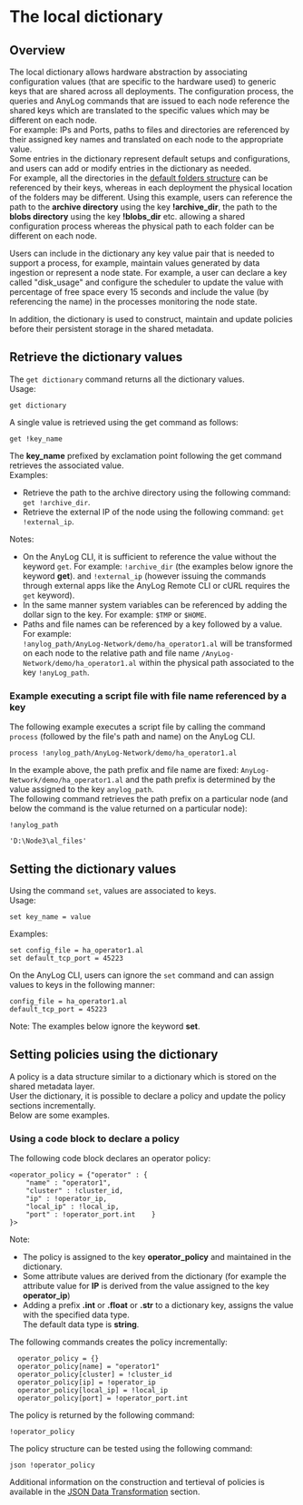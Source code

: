 # The local dictionary

## Overview
The local dictionary allows hardware abstraction by associating configuration values (that are specific to the hardware used)
to generic keys that are shared across all deployments. The configuration process, the queries and AnyLog commands that are
issued to each node reference the shared keys which are translated to the specific values which may be different on each node.  
For example: IPs and Ports, paths to files and directories are referenced by their assigned key names and translated on each node
to the appropriate value.  
Some entries in the dictionary represent default setups and configurations, and users can add or modify entries in
the dictionary as needed.  
For example, all the directories in the [default folders structure](getting%20started.md#local-directory-structure)
can be referenced by their keys, whereas in each deployment the physical location of the folders may be different.
Using this example, users can reference the path to the **archive directory** using the key **!archive_dir**, the
path to the **blobs directory** using the key **!blobs_dir** etc. allowing a shared configuration process whereas the 
physical path to each folder can be different on each node.


Users can include in the dictionary any key value pair that is needed to support a process, for example, maintain values
generated by data ingestion or represent a node state. For example, a user can declare a key called "disk_usage" and
configure the scheduler to update the value with percentage of free space every 15 seconds and include the value
(by referencing the name) in the processes monitoring the node state.

In addition, the dictionary is used to construct, maintain and update policies before their persistent storage in the shared metadata.

## Retrieve the dictionary values

The ```get dictionary``` command returns all the dictionary values.  
Usage:
```anylog
get dictionary
```

A single value is retrieved using the get command as follows:
```anylog
get !key_name
```
The **key_name** prefixed by exclamation point following the get command retrieves the associated value.  
Examples:  
* Retrieve the path to the archive directory using the following command: ```get !archive_dir```.
* Retrieve the external IP of the node using the following command:  ```get !external_ip```.

Notes:
* On the AnyLog CLI, it is sufficient to reference the value without the keyword ```get```. For example: ```!archive_dir```
  (the examples below ignore the keyword **get**).
and ```!external_ip``` (however issuing the commands through external apps like the AnyLog Remote CLI or cURL requires the ```get``` keyword).
* In the same manner system variables can be referenced by adding the dollar sign to the key. For example: ```$TMP``` or ```$HOME```.
* Paths and file names can be referenced by a key followed by a value. For example:  
```!anylog_path/AnyLog-Network/demo/ha_operator1.al``` will be transformed on each node to the relative path and file name 
  ```/AnyLog-Network/demo/ha_operator1.al``` within the physical path associated to the key ```!anyLog_path```.
  
### Example executing a script file with file name referenced by a key
The following example executes a script file by calling the command ```process``` (followed by the file's path and name) on the AnyLog CLI. 
```anylog
process !anylog_path/AnyLog-Network/demo/ha_operator1.al
```
In the example above, the path prefix and file name are fixed: ```AnyLog-Network/demo/ha_operator1.al``` and the path
prefix is determined by the value assigned to the key ```anylog_path```.  
The following command retrieves the path prefix on a particular node (and below the command is the value returned on a particular node):
```anylog
!anylog_path

'D:\Node3\al_files'
```
  
## Setting the dictionary values

Using the command ```set```, values are associated to keys.     
Usage:
```anylog
set key_name = value
```
Examples:
```anylog
set config_file = ha_operator1.al
set default_tcp_port = 45223 
```
On the AnyLog CLI, users can ignore the ```set``` command and can assign values to keys in the following manner:
```anylog
config_file = ha_operator1.al
default_tcp_port = 45223 
```
Note: The examples below ignore the keyword **set**.

## Setting policies using the dictionary

A policy is a data structure similar to a dictionary which is stored on the shared metadata layer.  
User the dictionary, it is possible to declare a policy and update the policy sections incrementally.  
Below are some examples.

### Using a code block to declare a policy

The following code block declares an operator policy:

```anylog
<operator_policy = {"operator" : {
    "name" : "operator1",
    "cluster" : !cluster_id,
    "ip" : !operator_ip,
    "local_ip" : !local_ip,
    "port" : !operator_port.int    }
}>
```
Note:
* The policy is assigned to the key **operator_policy** and maintained in the dictionary.
* Some attribute values are derived from the dictionary (for example the attribute value for **IP** is derived 
  from the value assigned to the key **operator_ip**)
* Adding a prefix **.int** or **.float** or **.str** to a dictionary key, assigns the value with the specified data type.  
The default data type is **string**.
  
The following commands creates the policy incrementally:

```anylog
  operator_policy = {}
  operator_policy[name] = "operator1"
  operator_policy[cluster] = !cluster_id
  operator_policy[ip] = !operator_ip
  operator_policy[local_ip] = !local_ip
  operator_policy[port] = !operator_port.int 
```

The policy is returned by the following command:
```anylog
!operator_policy
```

The policy structure can be tested using the following command:
```anylog
json !operator_policy
```

Additional information on the construction and tertieval of policies is available in the
[JSON Data Transformation](json%20data%20transformation.md#json-data-transformation) section.